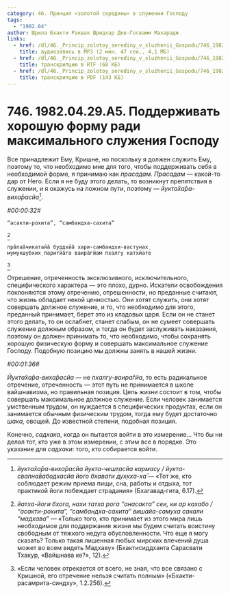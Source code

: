 ```yaml
---
category: 46. Принцип «золотой середины» в служении Господу
tags:
  - "1982.04"
author: Шрила Бхакти Ракшак Шридхар Дев-Госвами Махарадж
links:
  - href: /dl/46._Princip_zolotoy_serediny_v_sluzhenii_Gospodu/746_1982.04.29.A5_SridharMj_Podderzhivat_horoshuju_formu_radi_maksimalnogo_sluzhenija_Gospodu.mp3
    title: аудиозапись в MP3 (2 мин. 47 сек., 4,1 МБ)
  - href: /dl/46._Princip_zolotoy_serediny_v_sluzhenii_Gospodu/746_1982.04.29.A5_SridharMj_Podderzhivat_horoshuju_formu_radi_maksimalnogo_sluzhenija_Gospodu.rtf
    title: транскрипцию в RTF (68 КБ)
  - href: /dl/46._Princip_zolotoy_serediny_v_sluzhenii_Gospodu/746_1982.04.29.A5_SridharMj_Podderzhivat_horoshuju_formu_radi_maksimalnogo_sluzhenija_Gospodu.pdf
    title: транскрипцию в PDF (143 КБ)
---
```


# 746. 1982.04.29.A5. Поддерживать хорошую форму ради максимального служения Господу

Все принадлежит Ему, Кришне, но поскольку я должен служить Ему, поэтому то, что необходимо мне для того, чтобы поддерживать себя в необходимой форме, я принимаю как *прасадам. Прасадам* — какой-то дар от Него. Если я не буду этого делать, то возникнут препятствия в служении, и я окажусь на ложном пути, поэтому — *йукта̄ха̄ра-виха̄расйа*[^_ftn1].

*#00:00:32#*

    “асакти-рохита”, “самбандха-сахита”
[^_ftn2]

    пра̄паа̄чикатайа̄ буддхйа̄ хари-самбандхи-вастунах̣
    мумукшубхих̣ паритйа̄го ваира̄гйам̇ пхалгу катхйате
[^_ftn3]

Отрешение, отреченность эксклюзивного, исключительного, специфического характера — это плохо, дурно. Искатели освобождения поклоняются этому отречению, отрешенности, но преданные считают, что жизнь обладает некой ценностью. Они хотят служить, они хотят совершать должное служение, и то, что необходимо для этого, преданный принимает, берет это из кладовых царя. Если он не станет этого делать, то он ослабнет, станет слабым, он не сумеет совершать служение должным образом, и тогда он будет заслуживать наказания, поэтому он должен принимать то, что необходимо, чтобы сохранять хорошую физическую форму и совершать максимальное служение Господу. Подобную позицию мы должны занять в нашей жизни.

*#00:01:36#*

*Йукта̄ха̄ра-виха̄расйа* — не *пхалгу-ваира̄гйа*, то есть радикальное отречение, отреченность — этот путь не принимается в школе вайшнавизма, но правильная позиция. Цель жизни состоит в том, чтобы совершать максимальное должное служение. Если человек занимается умственным трудом, он нуждается в специфических продуктах, если он занимается обычным физическим трудом, тогда ему будет достаточно *шака*, овощей. До известной степени, подобная позиция.

Конечно, *садхака*, когда он пытается войти в это измерение… Что бы ни делал тот, кто уже в этом измерении, с этим все в порядке. Это указание для *садхаки*: того, кто собирается войти.



[^_ftn1]: *йукта̄ха̄ра-виха̄расйа йукта-чеш̣т̣асйа кармасу / йукта-свапна̄вабодхасйа його бхавати дух̣кха-ха̄* — «Тот же, кто соблюдает режим приема пищи, сна, работы и отдыха, тот практикой йоги побеждает страдания» (Бхагавад-гита, 6.17).

[^_ftn2]: *йатха-йоги бхога, нахи татха рога “анасакта” сеи, ки ар кахабо / “асакти-рохита”, “самбандха-сахита” вишайа-самуха сакали “мадхава”* — «Только того, кто принимает из этого мира лишь необходимое для поддержания жизни мы будем считать воистину свободным от тяжкого недуга обусловленности. Что еще я могу сказать? Только такая лишенная любых мирских влечений душа может во всем видеть Мадхаву» (Бхактисиддханта Сарасвати Тхакур, «Вайшнава ке?», 12).

[^_ftn3]: «Если человек отрекается от всего, не зная, что все связано с Кришной, его отречение нельзя считать полным» («Бхакти-расамрита-синдху», 1.2.256).

